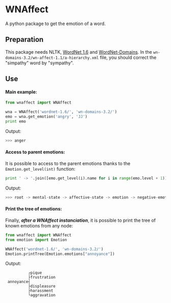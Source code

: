 # WNAffect
A python package to get the emotion of a word.

## Preparation
This package needs NLTK, [WordNet 1.6](http://wordnet.princeton.edu/wordnet/download/old-versions/) and [WordNet-Domains](http://wndomains.fbk.eu/download.html).
In the ```wn-domains-3.2/wn-affect-1.1/a-hierarchy.xml``` file, you should correct the "simpathy" word by "sympathy".

## Use
#### Main example:
```python
from wnaffect import WNAffect

wna = WNAffect('wordnet-1.6/', 'wn-domains-3.2/')
emo = wna.get_emotion('angry', 'JJ')
print emo
```
Output:
```python
>>> anger
```
#### Access to parent emotions:
It is possible to access to the parent emotions thanks to the ```Emotion.get_level(int)``` function:
```python
print ' -> '.join([emo.get_level(i).name for i in range(emo.level + 1)])
```
Output:
```python
>>> root -> mental-state -> affective-state -> emotion -> negative-emotion -> general-dislike -> anger
```
#### Print the tree of emotions:
Finally, ***after a WNAffect instanciation***, it is possible to print the tree of known emotions from any node:
```python
from wnaffect import WNAffect
from emotion import Emotion

WNAffect('wordnet-1.6/', 'wn-domains-3.2/')
Emotion.printTree(Emotion.emotions["annoyance"])
```
Output:
```
          ┌pique
          ├frustration
 annoyance┤
          ├displeasure
          ├harassment
          └aggravation
```
